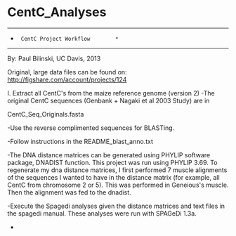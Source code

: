 CentC_Analyses
==============
**************************************
*      CentC Project Workflow        *
**************************************
By: Paul Bilinski, UC Davis, 2013

Original, large data files can be found on:
http://figshare.com/account/projects/124


I. Extract all CentC's from the maize reference genome (version 2)
-The original CentC sequences (Genbank + Nagaki et al 2003 Study) are in 

CentC_Seq_Originals.fasta

-Use the reverse complimented sequences for BLASTing.

-Follow instructions in the README_blast_anno.txt

-The DNA distance matrices can be generated using PHYLIP software package, DNADIST
function.  This project was run using PHYLIP 3.69.  To regenerate my dna distance 
matrices, I first performed 7 muscle alignments of the sequences I wanted to have in the
distance matrix (for example, all CentC from chromosome 2 or 5).  This was performed in
Geneious's muscle.  Then the alignment was fed to the dnadist.

-Execute the Spagedi analyses given the distance matrices and text files in the spagedi
manual.  These analyses were run with SPAGeDi 1.3a.

-